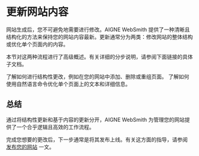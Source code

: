 # 更新网站内容

网站生成后，您不可避免地需要进行修改。AIGNE WebSmith 提供了一种清晰且结构化的方法来保持您的网站内容最新。更新通常分为两类：修改网站的整体结构或优化单个页面内的内容。

本节对这两种流程进行了高级概述。有关详细的分步说明，请参阅下面链接的具体子文档。

<x-cards data-columns="2">
  <x-card data-title="更新网站结构" data-icon="lucide:layout-template" data-href="/core-tasks/updating-website-content/updating-website-structure">
    了解如何进行结构性更改，例如在您的网站中添加、删除或重组页面。
  </x-card>
  <x-card data-title="更新页面内容" data-icon="lucide:file-text" data-href="/core-tasks/updating-website-content/updating-page-content">
    了解如何使用自然语言命令优化单个页面上的文本和详细信息。
  </x-card>
</x-cards>

## 总结

通过将结构性更新和基于内容的更新分开，AIGNE WebSmith 为管理您的网站提供了一个合乎逻辑且高效的工作流程。

完成您想要的更改后，下一步通常是将其发布上线。有关这方面的指导，请参阅 [发布您的网站](./core-tasks-publishing-your-website.md) 一文。